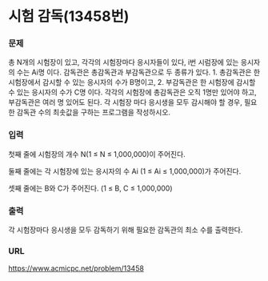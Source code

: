 # 시험 감독\(13458번\)

### 문제

총 N개의 시험장이 있고, 각각의 시험장마다 응시자들이 있다, i번 시럼장에 있는 응시자의 수는 Ai명 이다.
감독관은 총감독관과 부감독관으로 두 종류가 있다. 
    1. 총감독관은 한 시험장에서 감시할 수 있는 응시자의 수가 B명이고,
    2. 부감독관은 한 시험장에 감시할 수 있는 응시자의 수가 C명 이다.
각각의 시험장에 총감독관은 오직 1명만 있어야 하고, 부감독관은 여러 명 있어도 된다.
각 시험장 마다 응시생을 모두 감시해야 할 경우, 필요한 감독관 수의 최솟값을 구하는 프로그램을 작성하시오.
     

### 입력

첫째 줄에 시험장의 개수 N\(1 ≤ N ≤ 1,000,000\)이 주어진다.

둘째 줄에는 각 시험장에 있는 응시자의 수 Ai \(1 ≤ Ai ≤ 1,000,000\)가 주어진다.

셋째 줄에는 B와 C가 주어진다. \(1 ≤ B, C ≤ 1,000,000\)


### 출력

각 시험장마다 응시생을 모두 감독하기 위해 필요한 감독관의 최소 수를 출력한다.


### URL

https://www.acmicpc.net/problem/13458